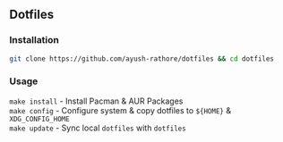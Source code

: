 ## Dotfiles

### Installation

```bash
git clone https://github.com/ayush-rathore/dotfiles && cd dotfiles
```

### Usage

`make install` - Install Pacman & AUR Packages <br/>
`make config`  - Configure system & copy dotfiles to `${HOME}` & `XDG_CONFIG_HOME` <br/>
`make update`  - Sync local `dotfiles` with `dotfiles`
